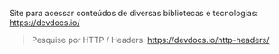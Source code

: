 
Site para acessar conteúdos de diversas bibliotecas e tecnologias:
https://devdocs.io/

> Pesquise por HTTP / Headers:
https://devdocs.io/http-headers/